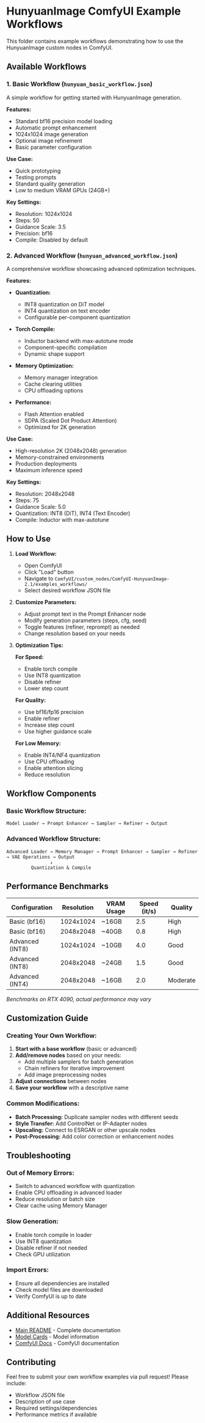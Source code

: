 # HunyuanImage ComfyUI Example Workflows

This folder contains example workflows demonstrating how to use the HunyuanImage custom nodes in ComfyUI.

## Available Workflows

### 1. Basic Workflow (`hunyuan_basic_workflow.json`)

A simple workflow for getting started with HunyuanImage generation.

**Features:**
- Standard bf16 precision model loading
- Automatic prompt enhancement
- 1024x1024 image generation
- Optional image refinement
- Basic parameter configuration

**Use Case:** 
- Quick prototyping
- Testing prompts
- Standard quality generation
- Low to medium VRAM GPUs (24GB+)

**Key Settings:**
- Resolution: 1024x1024
- Steps: 50
- Guidance Scale: 3.5
- Precision: bf16
- Compile: Disabled by default

### 2. Advanced Workflow (`hunyuan_advanced_workflow.json`)

A comprehensive workflow showcasing advanced optimization techniques.

**Features:**
- **Quantization:**
  - INT8 quantization on DiT model
  - INT4 quantization on text encoder
  - Configurable per-component quantization
  
- **Torch Compile:**
  - Inductor backend with max-autotune mode
  - Component-specific compilation
  - Dynamic shape support
  
- **Memory Optimization:**
  - Memory manager integration
  - Cache clearing utilities
  - CPU offloading options
  
- **Performance:**
  - Flash Attention enabled
  - SDPA (Scaled Dot Product Attention)
  - Optimized for 2K generation

**Use Case:**
- High-resolution 2K (2048x2048) generation
- Memory-constrained environments
- Production deployments
- Maximum inference speed

**Key Settings:**
- Resolution: 2048x2048
- Steps: 75
- Guidance Scale: 5.0
- Quantization: INT8 (DiT), INT4 (Text Encoder)
- Compile: Inductor with max-autotune

## How to Use

1. **Load Workflow:**
   - Open ComfyUI
   - Click "Load" button
   - Navigate to `ComfyUI/custom_nodes/ComfyUI-HunyuanImage-2.1/examples_workflows/`
   - Select desired workflow JSON file

2. **Customize Parameters:**
   - Adjust prompt text in the Prompt Enhancer node
   - Modify generation parameters (steps, cfg, seed)
   - Toggle features (refiner, reprompt) as needed
   - Change resolution based on your needs

3. **Optimization Tips:**

   **For Speed:**
   - Enable torch compile
   - Use INT8 quantization
   - Disable refiner
   - Lower step count

   **For Quality:**
   - Use bf16/fp16 precision
   - Enable refiner
   - Increase step count
   - Use higher guidance scale

   **For Low Memory:**
   - Enable INT4/NF4 quantization
   - Use CPU offloading
   - Enable attention slicing
   - Reduce resolution

## Workflow Components

### Basic Workflow Structure:
```
Model Loader → Prompt Enhancer → Sampler → Refiner → Output
```

### Advanced Workflow Structure:
```
Advanced Loader → Memory Manager → Prompt Enhancer → Sampler → Refiner → VAE Operations → Output
                ↓
         Quantization & Compile
```

## Performance Benchmarks

| Configuration | Resolution | VRAM Usage | Speed (it/s) | Quality |
|--------------|------------|------------|--------------|---------|
| Basic (bf16) | 1024x1024 | ~16GB | 2.5 | High |
| Basic (bf16) | 2048x2048 | ~40GB | 0.8 | High |
| Advanced (INT8) | 1024x1024 | ~10GB | 4.0 | Good |
| Advanced (INT8) | 2048x2048 | ~24GB | 1.5 | Good |
| Advanced (INT4) | 2048x2048 | ~16GB | 2.0 | Moderate |

*Benchmarks on RTX 4090, actual performance may vary*

## Customization Guide

### Creating Your Own Workflow:

1. **Start with a base workflow** (basic or advanced)
2. **Add/remove nodes** based on your needs:
   - Add multiple samplers for batch generation
   - Chain refiners for iterative improvement
   - Add image preprocessing nodes
3. **Adjust connections** between nodes
4. **Save your workflow** with a descriptive name

### Common Modifications:

- **Batch Processing:** Duplicate sampler nodes with different seeds
- **Style Transfer:** Add ControlNet or IP-Adapter nodes
- **Upscaling:** Connect to ESRGAN or other upscale nodes
- **Post-Processing:** Add color correction or enhancement nodes

## Troubleshooting

### Out of Memory Errors:
- Switch to advanced workflow with quantization
- Enable CPU offloading in advanced loader
- Reduce resolution or batch size
- Clear cache using Memory Manager

### Slow Generation:
- Enable torch compile in loader
- Use INT8 quantization
- Disable refiner if not needed
- Check GPU utilization

### Import Errors:
- Ensure all dependencies are installed
- Check model files are downloaded
- Verify ComfyUI is up to date

## Additional Resources

- [Main README](../README_COMFYUI.md) - Complete documentation
- [Model Cards](https://huggingface.co/tencent/HunyuanImage-2.1) - Model information
- [ComfyUI Docs](https://docs.comfy.org) - ComfyUI documentation

## Contributing

Feel free to submit your own workflow examples via pull request! Please include:
- Workflow JSON file
- Description of use case
- Required settings/dependencies
- Performance metrics if available